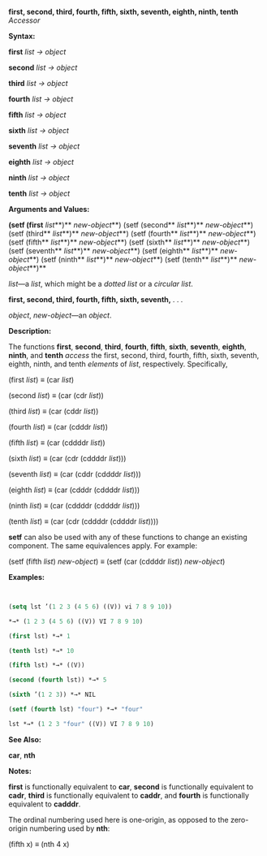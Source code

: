**first, second, third, fourth, fifth, sixth, seventh, eighth, ninth, tenth** *Accessor* 



**Syntax:** 



**first** *list → object* 



**second** *list → object* 



**third** *list → object* 



**fourth** *list → object* 



**fifth** *list → object* 



**sixth** *list → object* 



**seventh** *list → object* 



**eighth** *list → object* 



**ninth** *list → object* 



**tenth** *list → object* 



**Arguments and Values:** 



**(setf (first** *list***)** *new-object***) (setf (second** *list***)** *new-object***) (setf (third** *list***)** *new-object***) (setf (fourth** *list***)** *new-object***) (setf (fifth** *list***)** *new-object***) (setf (sixth** *list***)** *new-object***) (setf (seventh** *list***)** *new-object***) (setf (eighth** *list***)** *new-object***) (setf (ninth** *list***)** *new-object***) (setf (tenth** *list***)** *new-object***)** 



*list*—a *list*, which might be a *dotted list* or a *circular list*. 







 



 



**first, second, third, fourth, fifth, sixth, seventh,** *. . .* 



*object*, *new-object*—an *object*. 



**Description:** 



The functions **first**, **second**, **third**, **fourth**, **fifth**, **sixth**, **seventh**, **eighth**, **ninth**, and **tenth** *access* the first, second, third, fourth, fifth, sixth, seventh, eighth, ninth, and tenth *elements* of *list*, respectively. Specifically, 



(first *list*) *≡* (car *list*) 



(second *list*) *≡* (car (cdr *list*)) 



(third *list*) *≡* (car (cddr *list*)) 



(fourth *list*) *≡* (car (cdddr *list*)) 



(fifth *list*) *≡* (car (cddddr *list*)) 



(sixth *list*) *≡* (car (cdr (cddddr *list*))) 



(seventh *list*) *≡* (car (cddr (cddddr *list*))) 



(eighth *list*) *≡* (car (cdddr (cddddr *list*))) 



(ninth *list*) *≡* (car (cddddr (cddddr *list*))) 



(tenth *list*) *≡* (car (cdr (cddddr (cddddr *list*)))) 



**setf** can also be used with any of these functions to change an existing component. The same equivalences apply. For example: 



(setf (fifth *list*) *new-object*) *≡* (setf (car (cddddr *list*)) *new-object*) 



**Examples:**
```lisp
 

(setq lst ’(1 2 3 (4 5 6) ((V)) vi 7 8 9 10)) 

*→* (1 2 3 (4 5 6) ((V)) VI 7 8 9 10) 

(first lst) *→* 1 

(tenth lst) *→* 10 

(fifth lst) *→* ((V)) 

(second (fourth lst)) *→* 5 

(sixth ’(1 2 3)) *→* NIL 

(setf (fourth lst) "four") *→* "four" 

lst *→* (1 2 3 "four" ((V)) VI 7 8 9 10) 


```
**See Also:** 



**car**, **nth** 



**Notes:** 



**first** is functionally equivalent to **car**, **second** is functionally equivalent to **cadr**, **third** is functionally equivalent to **caddr**, and **fourth** is functionally equivalent to **cadddr**. 



The ordinal numbering used here is one-origin, as opposed to the zero-origin numbering used by **nth**: 



(fifth x) *≡* (nth 4 x) 







 



 



